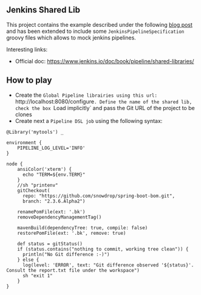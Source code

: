 ## Jenkins Shared Lib

This project contains the example described under the following [blog post](https://itnext.io/how-to-build-your-own-jenkins-shared-library-9dc129db260c)
and has been extended to include some `JenkinsPipelineSpecification` groovy files which allows to mock jenkins pipelines.

Interesting links:

- Official doc: https://www.jenkins.io/doc/book/pipeline/shared-libraries/

## How to play

- Create the `Global Pipeline librairies using this url: `http://localhost:8080/configure`. Define the name of the shared lib, check the box `Load implicitly`
  and pass the Git URL of the project to be clones
- Create next a `Pipeline DSL job` using the following syntax:
```
@Library('mytools') _

environment {
    PIPELINE_LOG_LEVEL='INFO'
}

node {
    ansiColor('xterm') {
      echo "TERM=${env.TERM}"
    }
    //sh "printenv"
    gitCheckout(
      repo: "https://github.com/snowdrop/spring-boot-bom.git",
      branch: "2.3.6.Alpha2")
    
    renamePomFile(ext: '.bk')
    removeDependencyManagementTag()
    
    mavenBuild(dependencyTree: true, compile: false)
    restorePomFile(ext: '.bk', remove: true)
    
    def status = gitStatus()
    if (status.contains("nothing to commit, working tree clean")) {
      println("No Git difference :-)")     
    } else {  
      log(level: 'ERROR', text: "Git difference observed '${status}'. Consult the report.txt file under the workspace")
      sh "exit 1"
    }
}
```
